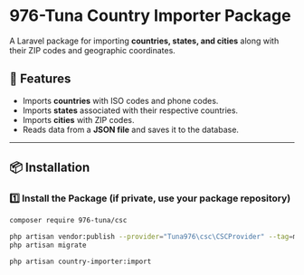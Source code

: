 # 976-Tuna Country Importer Package

A Laravel package for importing **countries, states, and cities** along with their ZIP codes and geographic coordinates.

## 🚀 Features
- Imports **countries** with ISO codes and phone codes.
- Imports **states** associated with their respective countries.
- Imports **cities** with ZIP codes.
- Reads data from a **JSON file** and saves it to the database.

---

## 📦 Installation

### 1️⃣ Install the Package (if private, use your package repository)
```bash
composer require 976-tuna/csc

php artisan vendor:publish --provider="Tuna976\csc\CSCProvider" --tag=migrations
php artisan migrate

php artisan country-importer:import
